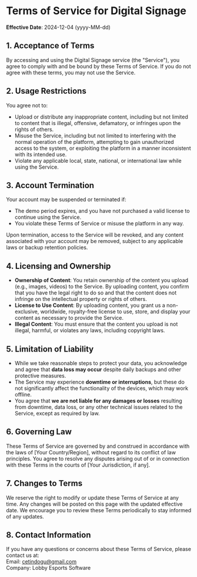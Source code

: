 
# Terms of Service for Digital Signage
**Effective Date**: 2024-12-04 (yyyy-MM-dd)

## 1. Acceptance of Terms  
By accessing and using the Digital Signage service (the "Service"), you agree to comply with and be bound by these Terms of Service. If you do not agree with these terms, you may not use the Service.

## 2. Usage Restrictions  
You agree not to:

- Upload or distribute any inappropriate content, including but not limited to content that is illegal, offensive, defamatory, or infringes upon the rights of others.
- Misuse the Service, including but not limited to interfering with the normal operation of the platform, attempting to gain unauthorized access to the system, or exploiting the platform in a manner inconsistent with its intended use.
- Violate any applicable local, state, national, or international law while using the Service.

## 3. Account Termination  
Your account may be suspended or terminated if:

- The demo period expires, and you have not purchased a valid license to continue using the Service.
- You violate these Terms of Service or misuse the platform in any way.

Upon termination, access to the Service will be revoked, and any content associated with your account may be removed, subject to any applicable laws or backup retention policies.

## 4. Licensing and Ownership  
- **Ownership of Content**: You retain ownership of the content you upload (e.g., images, videos) to the Service. By uploading content, you confirm that you have the legal right to do so and that the content does not infringe on the intellectual property or rights of others.
- **License to Use Content**: By uploading content, you grant us a non-exclusive, worldwide, royalty-free license to use, store, and display your content as necessary to provide the Service.
- **Illegal Content**: You must ensure that the content you upload is not illegal, harmful, or violates any laws, including copyright laws.

## 5. Limitation of Liability  
- While we take reasonable steps to protect your data, you acknowledge and agree that **data loss may occur** despite daily backups and other protective measures.
- The Service may experience **downtime or interruptions**, but these do not significantly affect the functionality of the devices, which may work offline.
- You agree that **we are not liable for any damages or losses** resulting from downtime, data loss, or any other technical issues related to the Service, except as required by law.

## 6. Governing Law  
These Terms of Service are governed by and construed in accordance with the laws of [Your Country/Region], without regard to its conflict of law principles. You agree to resolve any disputes arising out of or in connection with these Terms in the courts of [Your Jurisdiction, if any].

## 7. Changes to Terms  
We reserve the right to modify or update these Terms of Service at any time. Any changes will be posted on this page with the updated effective date. We encourage you to review these Terms periodically to stay informed of any updates.

## 8. Contact Information  
If you have any questions or concerns about these Terms of Service, please contact us at:  
Email: cetindogu@gmail.com  
Company: Lobby Esports Software  
